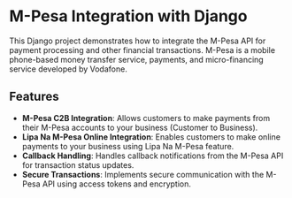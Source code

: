 # M-Pesa Integration with Django

This Django project demonstrates how to integrate the M-Pesa API for payment processing and other financial transactions. M-Pesa is a mobile phone-based money transfer service, payments, and micro-financing service developed by Vodafone.

## Features

- **M-Pesa C2B Integration**: Allows customers to make payments from their M-Pesa accounts to your business (Customer to Business).
- **Lipa Na M-Pesa Online Integration**: Enables customers to make online payments to your business using Lipa Na M-Pesa feature.
- **Callback Handling**: Handles callback notifications from the M-Pesa API for transaction status updates.
- **Secure Transactions**: Implements secure communication with the M-Pesa API using access tokens and encryption.
